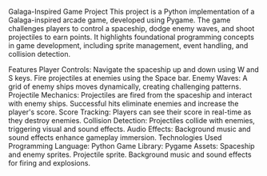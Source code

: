 Galaga-Inspired Game Project
This project is a Python implementation of a Galaga-inspired arcade game, developed using Pygame. The game challenges players to control a spaceship, dodge enemy waves, and shoot projectiles to earn points. It highlights foundational programming concepts in game development, including sprite management, event handling, and collision detection.

Features
Player Controls:
Navigate the spaceship up and down using W and S keys.
Fire projectiles at enemies using the Space bar.
Enemy Waves:
A grid of enemy ships moves dynamically, creating challenging patterns.
Projectile Mechanics:
Projectiles are fired from the spaceship and interact with enemy ships.
Successful hits eliminate enemies and increase the player's score.
Score Tracking:
Players can see their score in real-time as they destroy enemies.
Collision Detection:
Projectiles collide with enemies, triggering visual and sound effects.
Audio Effects:
Background music and sound effects enhance gameplay immersion.
Technologies Used
Programming Language: Python
Game Library: Pygame
Assets:
Spaceship and enemy sprites.
Projectile sprite.
Background music and sound effects for firing and explosions.
